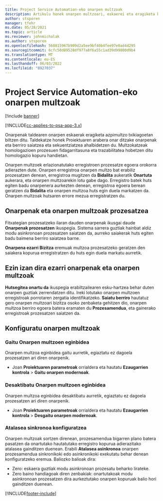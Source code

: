 ```yaml
---
title: Project Service Automation-eko onarpen multzoak
description: Artikulu honek onarpen multzoari, eskaerei eta eragiketa horien azpimultzoei buruzko informazioa eskaintzen du.
author: stsporen
manager: tfehr
ms.date: 05/28/2021
ms.topic: article
ms.reviewer: johnmichalak
ms.author: stsporen
ms.openlocfilehash: 568815967b909d2a5ee9bf40b4fee97e0ad4d295
ms.sourcegitcommit: 6cfc50d89528df977a8f6a55c1ad39d99800d9b4
ms.translationtype: MT
ms.contentlocale: eu-ES
ms.lasthandoff: 06/03/2022
ms.locfileid: "8927037"
---
```

# <a name="approval-sets-in-project-service-automation"></a>Project Service Automation-eko onarpen multzoak

[!include [banner](../includes/psa-now-project-operations.md)]

[!INCLUDE[cc-applies-to-psa-app-3.x](../includes/cc-applies-to-psa-app-3x.md)]

Onarpenak taldearen onarpen eskaerak eragiketa azpimultzo txikiagoetan biltzen ditu. Taldekatze honek Proiektuaren arabera onar ditzake onarpenak eta berriro saiatzea eta sekuentziatzea ahalbidetzen du. Multzokatzeak homologazioen prozesuen fidagarritasuna eta trazabilitatea hobetzen ditu homologazio kopuru handietan.

Onarpen multzoek erlazionatutako erregistroen prozesatze egoera orokorra adierazten dute. Onarpen erregistroa onarpen multzo bat erabiliz prozesatzen denean, erregistroa mugitzen da **Bidalita** aukeratik **Onartuta** aukerara, eta onarpen multzoarekin lotu gabe dago. Erregistro batek huts egiten badu onarpenera aurkezten denean, erregistroa egoera berean geratzen da **Bidalita** eta onarpen multzoa huts egin duela markatzen da. Onarpen multzoak hutsaren errore mezua erregistratzen du.

## <a name="processing-approvals-and-approval-sets"></a>Onarpenak eta onarpen multzoak prozesatzea
Fitxategian prozesatzeko ilaran dauden onarpenak ikusgai daude **Onarpenak prozesatzen** ikuspegia. Sistema sarrera guztiak hainbat aldiz modu asinkronoan prozesatzen saiatzen da, aurreko saiakerak huts egiten badu baimena berriro saiatzea barne.

**Onarpena ezarri Bizitza** eremuak multzoa prozesatzeko geratzen den saiakera kopurua erregistratzen du huts egin duela markatu aurretik.

## <a name="failed-approvals-and-approval-sets"></a>Ezin izan dira ezarri onarpenak eta onarpen multzoak
**Hutsegitea onartu da** ikuspegia erabiltzailearen esku-hartzea behar duten onarpen guztiak zerrendatzen ditu. Ireki lotutako onarpen multzoen erregistroak porrotaren zergatia identifikatzeko.
**Saiatu berriro** hautatuz gero onarpen multzoari bizitza osoko zenbaketa gehitzen dio, onarpen multzoa berriro egoera batera eramaten du **Prozesamendua**, eta gainerako erregistroak prozesatzen saiatzen da.

## <a name="configure-approval-sets"></a>Konfiguratu onarpen multzoak

###  <a name="enable-the-approval-sets-feature"></a>Gaitu Onarpen multzoen eginbidea
Onarpen multzoa eginbidea gaitu aurretik, egiaztatu ez dagoela prozesatzen ari diren onarpenik.

- Joan **Proiektuaren parametroak** orrialdera eta hautatu **Ezaugarrien kontrola** > **Gaitu onarpen modernoak**.

### <a name="turn-off-the-approval-sets-feature"></a>Desaktibatu Onarpen multzoen eginbidea
Onarpen multzoa eginbidea desaktibatu aurretik, egiaztatu ez dagoela prozesatzen ari diren onarpenik.

- Joan **Proiektuaren parametroak** orrialdera eta hautatu **Ezaugarrien kontrola** > **Desgaitu onarpen modernoak**.

### <a name="configuring-the-asynchronous-threshold"></a>Atalasea sinkronoa konfiguratzea 
Onarpen multzoak sortzen direnean, prozesamendua bigarren plano batera pasatzen da onartutako hautatutako erregistro kopurua adierazitako atalasea gainditzen duenean. Erabili **Atalasea asinkronoa** onarpen prozesamendua sinkronikoki edo asinkronikoki exekutatu behar denean konfiguratzeko eremua.
Baliozko balioak dira:

  - Zero: eskaera guztiak modu asinkronoan prozesatu beharko lirateke. 
  - Zero baino handiagoak diren zenbakiak: onartutakoak modu asinkronoan prozesatzen dira aurkeztutako onarpen kopuruak balio hori gainditzen duenean.

[!INCLUDE[footer-include](../includes/footer-banner.md)]
